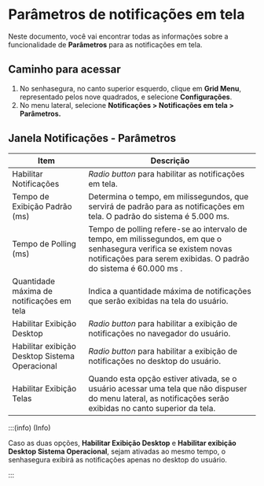 # Parâmetros de notificações em tela

Neste documento, você vai encontrar todas as informações sobre a funcionalidade de **Parâmetros** para as notificações em tela.

## Caminho para acessar

1. No senhasegura, no canto superior esquerdo, clique em **Grid Menu**, representado pelos nove quadrados, e selecione **Configurações**.
2. No menu lateral, selecione **Notificações > Notificações em tela > Parâmetros.**

## Janela Notificações - Parâmetros

| Item | Descrição |
| --- | --- |
| Habilitar Notificações | *Radio button* para habilitar as notificações em tela. |
| Tempo de Exibição Padrão (ms) | Determina o tempo, em milissegundos, que servirá de padrão para as notificações em tela. O padrão do sistema é 5.000 ms. |
| Tempo de Polling (ms) | Tempo de polling refere-se ao intervalo de tempo, em milissegundos, em que o senhasegura verifica se existem novas notificações para serem exibidas. O padrão do sistema é 60.000 ms . |
| Quantidade máxima de notificações em tela | Indica a quantidade máxima de notificações que serão exibidas na tela do usuário. |
| Habilitar Exibição Desktop | *Radio button* para habilitar a exibição de notificações no navegador do usuário. |
| Habilitar exibição Desktop Sistema Operacional | *Radio button* para habilitar a exibição de notificações no desktop do usuário. |
| Habilitar Exibição Telas | Quando esta opção estiver ativada, se o usuário acessar uma tela que não dispuser do menu lateral, as notificações serão exibidas no canto superior da tela. |

:::(info) (Info)

Caso as duas opções, **Habilitar Exibição Desktop** e **Habilitar exibição Desktop Sistema Operacional**, sejam ativadas ao mesmo tempo, o senhasegura exibirá as notificações apenas no desktop do usuário.

:::